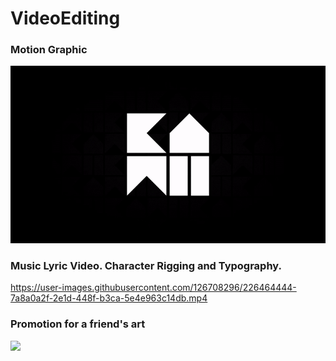 # VideoEditing
### Motion Graphic
![](https://github.com/kxmii/VideoEditing/blob/main/crown.gif)

### Music Lyric Video. Character Rigging and Typography.
https://user-images.githubusercontent.com/126708296/226464444-7a8a0a2f-2e1d-448f-b3ca-5e4e963c14db.mp4

### Promotion for a friend's art
![](https://github.com/kxmii/VideoEditing/blob/main/bny.gif)

